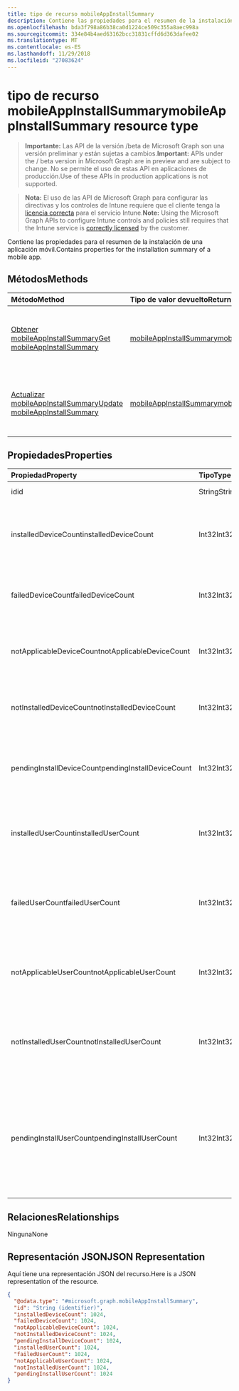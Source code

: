 ```yaml
---
title: tipo de recurso mobileAppInstallSummary
description: Contiene las propiedades para el resumen de la instalación de una aplicación móvil.
ms.openlocfilehash: bda3f798a86b38ca0d1224ce509c355a8aec998a
ms.sourcegitcommit: 334e84b4aed63162bcc31831cffd6d363dafee02
ms.translationtype: MT
ms.contentlocale: es-ES
ms.lasthandoff: 11/29/2018
ms.locfileid: "27083624"
---
```

# <a name="mobileappinstallsummary-resource-type"></a><span data-ttu-id="48158-103">tipo de recurso mobileAppInstallSummary</span><span class="sxs-lookup"><span data-stu-id="48158-103">mobileAppInstallSummary resource type</span></span>

> <span data-ttu-id="48158-104">**Importante:** Las API de la versión /beta de Microsoft Graph son una versión preliminar y están sujetas a cambios.</span><span class="sxs-lookup"><span data-stu-id="48158-104">**Important:** APIs under the / beta version in Microsoft Graph are in preview and are subject to change.</span></span> <span data-ttu-id="48158-105">No se permite el uso de estas API en aplicaciones de producción.</span><span class="sxs-lookup"><span data-stu-id="48158-105">Use of these APIs in production applications is not supported.</span></span>

> <span data-ttu-id="48158-106">**Nota:** El uso de las API de Microsoft Graph para configurar las directivas y los controles de Intune requiere que el cliente tenga la [licencia correcta](https://go.microsoft.com/fwlink/?linkid=839381) para el servicio Intune.</span><span class="sxs-lookup"><span data-stu-id="48158-106">**Note:** Using the Microsoft Graph APIs to configure Intune controls and policies still requires that the Intune service is [correctly licensed](https://go.microsoft.com/fwlink/?linkid=839381) by the customer.</span></span>

<span data-ttu-id="48158-107">Contiene las propiedades para el resumen de la instalación de una aplicación móvil.</span><span class="sxs-lookup"><span data-stu-id="48158-107">Contains properties for the installation summary of a mobile app.</span></span>
## <a name="methods"></a><span data-ttu-id="48158-108">Métodos</span><span class="sxs-lookup"><span data-stu-id="48158-108">Methods</span></span>
|<span data-ttu-id="48158-109">Método</span><span class="sxs-lookup"><span data-stu-id="48158-109">Method</span></span>|<span data-ttu-id="48158-110">Tipo de valor devuelto</span><span class="sxs-lookup"><span data-stu-id="48158-110">Return Type</span></span>|<span data-ttu-id="48158-111">Descripción</span><span class="sxs-lookup"><span data-stu-id="48158-111">Description</span></span>|
|:---|:---|:---|
|[<span data-ttu-id="48158-112">Obtener mobileAppInstallSummary</span><span class="sxs-lookup"><span data-stu-id="48158-112">Get mobileAppInstallSummary</span></span>](../api/intune-apps-mobileappinstallsummary-get.md)|[<span data-ttu-id="48158-113">mobileAppInstallSummary</span><span class="sxs-lookup"><span data-stu-id="48158-113">mobileAppInstallSummary</span></span>](../resources/intune-apps-mobileappinstallsummary.md)|<span data-ttu-id="48158-114">Leer las propiedades y las relaciones del objeto [mobileAppInstallSummary](../resources/intune-apps-mobileappinstallsummary.md) .</span><span class="sxs-lookup"><span data-stu-id="48158-114">Read properties and relationships of the [mobileAppInstallSummary](../resources/intune-apps-mobileappinstallsummary.md) object.</span></span>|
|[<span data-ttu-id="48158-115">Actualizar mobileAppInstallSummary</span><span class="sxs-lookup"><span data-stu-id="48158-115">Update mobileAppInstallSummary</span></span>](../api/intune-apps-mobileappinstallsummary-update.md)|[<span data-ttu-id="48158-116">mobileAppInstallSummary</span><span class="sxs-lookup"><span data-stu-id="48158-116">mobileAppInstallSummary</span></span>](../resources/intune-apps-mobileappinstallsummary.md)|<span data-ttu-id="48158-117">Actualizar las propiedades de un objeto [mobileAppInstallSummary](../resources/intune-apps-mobileappinstallsummary.md) .</span><span class="sxs-lookup"><span data-stu-id="48158-117">Update the properties of a [mobileAppInstallSummary](../resources/intune-apps-mobileappinstallsummary.md) object.</span></span>|

## <a name="properties"></a><span data-ttu-id="48158-118">Propiedades</span><span class="sxs-lookup"><span data-stu-id="48158-118">Properties</span></span>
|<span data-ttu-id="48158-119">Propiedad</span><span class="sxs-lookup"><span data-stu-id="48158-119">Property</span></span>|<span data-ttu-id="48158-120">Tipo</span><span class="sxs-lookup"><span data-stu-id="48158-120">Type</span></span>|<span data-ttu-id="48158-121">Descripción</span><span class="sxs-lookup"><span data-stu-id="48158-121">Description</span></span>|
|:---|:---|:---|
|<span data-ttu-id="48158-122">id</span><span class="sxs-lookup"><span data-stu-id="48158-122">id</span></span>|<span data-ttu-id="48158-123">String</span><span class="sxs-lookup"><span data-stu-id="48158-123">String</span></span>|<span data-ttu-id="48158-124">Clave de la entidad.</span><span class="sxs-lookup"><span data-stu-id="48158-124">Key of the entity.</span></span>|
|<span data-ttu-id="48158-125">installedDeviceCount</span><span class="sxs-lookup"><span data-stu-id="48158-125">installedDeviceCount</span></span>|<span data-ttu-id="48158-126">Int32</span><span class="sxs-lookup"><span data-stu-id="48158-126">Int32</span></span>|<span data-ttu-id="48158-127">Número de dispositivos que haya instalado correctamente esta aplicación.</span><span class="sxs-lookup"><span data-stu-id="48158-127">Number of Devices that have successfully installed this app.</span></span>|
|<span data-ttu-id="48158-128">failedDeviceCount</span><span class="sxs-lookup"><span data-stu-id="48158-128">failedDeviceCount</span></span>|<span data-ttu-id="48158-129">Int32</span><span class="sxs-lookup"><span data-stu-id="48158-129">Int32</span></span>|<span data-ttu-id="48158-130">Número de dispositivos que no haya podido instalar esta aplicación.</span><span class="sxs-lookup"><span data-stu-id="48158-130">Number of Devices that have failed to install this app.</span></span>|
|<span data-ttu-id="48158-131">notApplicableDeviceCount</span><span class="sxs-lookup"><span data-stu-id="48158-131">notApplicableDeviceCount</span></span>|<span data-ttu-id="48158-132">Int32</span><span class="sxs-lookup"><span data-stu-id="48158-132">Int32</span></span>|<span data-ttu-id="48158-133">Número de dispositivos que no son aplicables para esta aplicación.</span><span class="sxs-lookup"><span data-stu-id="48158-133">Number of Devices that are not applicable for this app.</span></span>|
|<span data-ttu-id="48158-134">notInstalledDeviceCount</span><span class="sxs-lookup"><span data-stu-id="48158-134">notInstalledDeviceCount</span></span>|<span data-ttu-id="48158-135">Int32</span><span class="sxs-lookup"><span data-stu-id="48158-135">Int32</span></span>|<span data-ttu-id="48158-136">Número de dispositivos que no tienen esta aplicación instalada.</span><span class="sxs-lookup"><span data-stu-id="48158-136">Number of Devices that does not have this app installed.</span></span>|
|<span data-ttu-id="48158-137">pendingInstallDeviceCount</span><span class="sxs-lookup"><span data-stu-id="48158-137">pendingInstallDeviceCount</span></span>|<span data-ttu-id="48158-138">Int32</span><span class="sxs-lookup"><span data-stu-id="48158-138">Int32</span></span>|<span data-ttu-id="48158-139">Número de dispositivos que hayan sido notificados para instalar esta aplicación.</span><span class="sxs-lookup"><span data-stu-id="48158-139">Number of Devices that have been notified to install this app.</span></span>|
|<span data-ttu-id="48158-140">installedUserCount</span><span class="sxs-lookup"><span data-stu-id="48158-140">installedUserCount</span></span>|<span data-ttu-id="48158-141">Int32</span><span class="sxs-lookup"><span data-stu-id="48158-141">Int32</span></span>|<span data-ttu-id="48158-142">Número de usuarios cuyos dispositivos han correctas para instalar esta aplicación.</span><span class="sxs-lookup"><span data-stu-id="48158-142">Number of Users whose devices have all succeeded to install this app.</span></span>|
|<span data-ttu-id="48158-143">failedUserCount</span><span class="sxs-lookup"><span data-stu-id="48158-143">failedUserCount</span></span>|<span data-ttu-id="48158-144">Int32</span><span class="sxs-lookup"><span data-stu-id="48158-144">Int32</span></span>|<span data-ttu-id="48158-145">Número de usuarios que tienen 1 o más dispositivos que no se pudo instalar esta aplicación.</span><span class="sxs-lookup"><span data-stu-id="48158-145">Number of Users that have 1 or more device that failed to install this app.</span></span>|
|<span data-ttu-id="48158-146">notApplicableUserCount</span><span class="sxs-lookup"><span data-stu-id="48158-146">notApplicableUserCount</span></span>|<span data-ttu-id="48158-147">Int32</span><span class="sxs-lookup"><span data-stu-id="48158-147">Int32</span></span>|<span data-ttu-id="48158-148">Número de usuarios cuyos dispositivos no eran aplicables para esta aplicación.</span><span class="sxs-lookup"><span data-stu-id="48158-148">Number of Users whose devices were all not applicable for this app.</span></span>|
|<span data-ttu-id="48158-149">notInstalledUserCount</span><span class="sxs-lookup"><span data-stu-id="48158-149">notInstalledUserCount</span></span>|<span data-ttu-id="48158-150">Int32</span><span class="sxs-lookup"><span data-stu-id="48158-150">Int32</span></span>|<span data-ttu-id="48158-151">Número de usuarios que tienen 1 o más dispositivos que no se han instalado esta aplicación.</span><span class="sxs-lookup"><span data-stu-id="48158-151">Number of Users that have 1 or more devices that did not install this app.</span></span>|
|<span data-ttu-id="48158-152">pendingInstallUserCount</span><span class="sxs-lookup"><span data-stu-id="48158-152">pendingInstallUserCount</span></span>|<span data-ttu-id="48158-153">Int32</span><span class="sxs-lookup"><span data-stu-id="48158-153">Int32</span></span>|<span data-ttu-id="48158-154">Número de usuarios que tienen 1 o más dispositivos que han sido notificados a instalar esta aplicación y de tener 0 dispositivos con errores.</span><span class="sxs-lookup"><span data-stu-id="48158-154">Number of Users that have 1 or more device that have been notified to install this app and have 0 devices with failures.</span></span>|

## <a name="relationships"></a><span data-ttu-id="48158-155">Relaciones</span><span class="sxs-lookup"><span data-stu-id="48158-155">Relationships</span></span>
<span data-ttu-id="48158-156">Ninguna</span><span class="sxs-lookup"><span data-stu-id="48158-156">None</span></span>
## <a name="json-representation"></a><span data-ttu-id="48158-157">Representación JSON</span><span class="sxs-lookup"><span data-stu-id="48158-157">JSON Representation</span></span>
<span data-ttu-id="48158-158">Aquí tiene una representación JSON del recurso.</span><span class="sxs-lookup"><span data-stu-id="48158-158">Here is a JSON representation of the resource.</span></span>
<!-- {
  "blockType": "resource",
  "keyProperty": "id",
  "@odata.type": "microsoft.graph.mobileAppInstallSummary"
}
-->
``` json
{
  "@odata.type": "#microsoft.graph.mobileAppInstallSummary",
  "id": "String (identifier)",
  "installedDeviceCount": 1024,
  "failedDeviceCount": 1024,
  "notApplicableDeviceCount": 1024,
  "notInstalledDeviceCount": 1024,
  "pendingInstallDeviceCount": 1024,
  "installedUserCount": 1024,
  "failedUserCount": 1024,
  "notApplicableUserCount": 1024,
  "notInstalledUserCount": 1024,
  "pendingInstallUserCount": 1024
}
```





